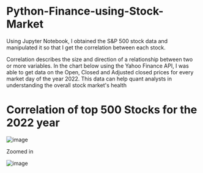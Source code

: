 # Python-Finance-using-Stock-Market
Using Jupyter Notebook, I obtained the S&P 500 stock data and manipulated it so that I get the correlation between each stock.

Correlation describes the size and direction of a relationship between two or more variables. In the chart below using the Yahoo Finance API, I was able to get data on the Open, Closed and Adjusted closed prices for every market day of the year 2022.
This data can help quant analysts in understanding the overall stock market's health

# Correlation of top 500 Stocks for the 2022 year
![image](https://user-images.githubusercontent.com/114631060/228039602-01d59eb8-5983-4e4d-b834-22ccc4bfccc4.png)

Zoomed in

![image](https://user-images.githubusercontent.com/114631060/228039996-0e51d1a3-3125-4dd8-9b64-723d5bb52a5e.png)

